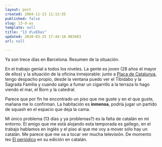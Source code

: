 ```yaml
---
layout: post
created: 2004-11-13 11:13:55
published: false
slug: 13-d-as
template: null
title: "13 d\xEDas"
updated: 2010-03-25 17:44:16.983463
url: null

---
```


Ya son trece días en Barcelona. Resumen de la situación.

En el trabajo genial a todos los niveles. La gente es joven (28 años el mayor de ellos) y la situación de la oficina inmejorable: junto a <a href="http://www.bcn.es/cgi-guia/guiamap4/cgi-guia/?actives=&amp;plant=capes4c&amp;idioma=0&amp;grayscl=0&amp;calle=Plaza+de+Catalunya&amp;numero=">Plaça de Catalunya</a>, tengo despacho propio, desde la ventana puedo ver el Tibidabo y la Sagrada Familia y cuando salgo a fumar un cigarrillo a la terraza lo hago viendo el mar, el Born y la catedral.

Parece que por fin he encontrado un piso que me guste y en el que guste, mañana me lo confirman. La habitación es <strong>inmensa</strong>, podría jugar un partido de squash en el espacio que deja la cama.

Mi único problema (13 días y ya problemas?) es la falta de catalán en mi entorno. El amigo que me está alojando esta temporada es gallego, en el trabajo hablamos en inglés y el piso al que me voy a mover sólo hay un catalán. Me parece que me va a tocar ver mucha televisión. De momento leo <a href="http://www.elperiodico.com/default.asp?idioma=CAT">El periódico</a> en su edición en catalán.


